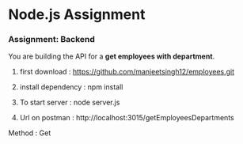# Node.js Assignment
### Assignment: Backend

You are building the API for a **get employees with department**.

1. first download : https://github.com/manjeetsingh12/employees.git

2. install dependency :  npm install

3. To start server : node server.js

4. Url on postman : http://localhost:3015/getEmployeesDepartments

Method : Get




